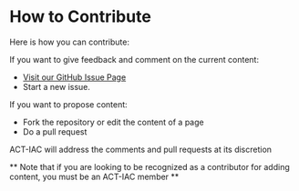 # How to Contribute

Here is how you can contribute:

If you want to give feedback and comment on the current content:

- [Visit our GitHub Issue Page](https://github.com/blockchain-working-group/blockchain-playbook/issues)
- Start a new issue.

If you want to propose content:

- Fork the repository or edit the content of a page
- Do a pull request

ACT-IAC will address the comments and pull requests at its discretion

** Note that if you are looking to be recognized as a contributor for adding content, you must be an ACT-IAC member **
